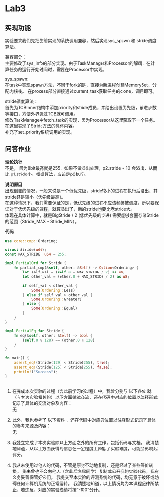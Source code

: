# Lab3

## 实现功能
实验要求我们先把先前实现的系统调用兼容，然后实现sys_spawn 和 stride调度算法。  

兼容部分：  
主要修改了sys_info的部分实现。由于TaskManager和Processor的解耦，在计算任务的运行开始时间时，需要在Processor中实现。  

sys_spawn:   
在task中实现spawn方法，不同于fork的是，直接为新进程创建MemorySet，分配内核栈。 
在process部分直接通过current_task获取任务的clone，调用即可。  

stride调度算法：  
首先为TCBInner结构中添加priority和stride成员，并给出设置优先级，前进步数等接口，方便外界通过TCB就可调用。  
修改TaskManage中fetch_task的实现，因为Processor从这里获取下一个任务。在这里实现了Stride方法的具体内容。  
补充了set_priority系统调用的实现。

## 问答作业

**理论执行**  
不是， 因为8bit最高就是255，如果不做溢出处理，p2.stride + 10 会溢出，从而比 p1.stride小，根据算法，应该是p2执行。  


**说明原因**  
出现倒置的情况，一般来说是一个低优先级，stride较小的进程在执行后溢出，其stride还是较小（优先级最高）。  
在这种情况下，我们需要保证的是，低优先级的进程不应该频繁被调度，所以要保证对于低优先级的进程，就算溢出了，新的stride也要比老stride大。  
体现在具体计算中，就是BigStride / 2 (低优先级的步进) 需要能够套圈存储Stride的范围（Stride_MAX - Stride_MIN）。

**代码**

```rust
use core::cmp::Ordering;

struct Stride(u64);
const MAX_STRIDE: u64 = 255;

impl PartialOrd for Stride {
    fn partial_cmp(&self, other: &Self) -> Option<Ordering> {
        let self_val = (self.0 + MAX_STRIDE / 2) as u8;
        let other_val = (other.0 + MAX_STRIDE / 2) as u8;

        if self_val < other_val {
            Some(Ordering::Less)
        } else if self_val > other_val {
            Some(Ordering::Greater)
        } else {
            Some(Ordering::Equal)
        }
    }
}

impl PartialEq for Stride {
    fn eq(&self, other: &Self) -> bool {
        (self.0 % 128) == (other.0 % 128)
    }
}

fn main() {
    assert_eq!(Stride(129) < Stride(255), true);
    assert_eq!(Stride(125) < Stride(255), false);
    println!("Success");
}

```



##
1. 在完成本次实验的过程（含此前学习的过程）中，我曾分别与 以下各位 就（与本次实验相关的）以下方面做过交流，还在代码中对应的位置以注释形式记录了具体的交流对象及内容：  
无

2. 此外，我也参考了 以下资料 ，还在代码中对应的位置以注释形式记录了具体的参考来源及内容：  
无

3. 我独立完成了本次实验除以上方面之外的所有工作，包括代码与文档。 我清楚地知道，从以上方面获得的信息在一定程度上降低了实验难度，可能会影响起评分。

4. 我从未使用过他人的代码，不管是原封不动地复制，还是经过了某些等价转换。 我未曾也不会向他人（含此后各届同学）复制或公开我的实验代码，我有义务妥善保管好它们。 我提交至本实验的评测系统的代码，均无意于破坏或妨碍任何计算机系统的正常运转。 我清楚地知道，以上情况均为本课程纪律所禁止，若违反，对应的实验成绩将按“-100”分计。